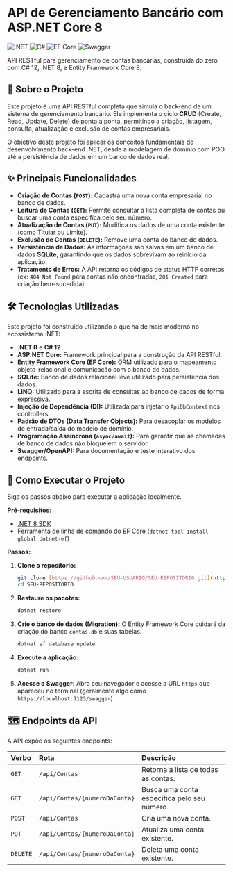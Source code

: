 # API de Gerenciamento Bancário com ASP.NET Core 8

![.NET](https://img.shields.io/badge/.NET-8.0-512BD4?style=for-the-badge&logo=dotnet&logoColor=white)
![C#](https://img.shields.io/badge/C%23-11.0-239120?style=for-the-badge&logo=c-sharp&logoColor=white)
![EF Core](https://img.shields.io/badge/Entity%20Framework-Core-9B4F96?style=for-the-badge)
![Swagger](https://img.shields.io/badge/Swagger-UI-85EA2D?style=for-the-badge&logo=swagger&logoColor=black)

API RESTful para gerenciamento de contas bancárias, construída do zero com C# 12, .NET 8, e Entity Framework Core 8.

## 🚀 Sobre o Projeto

Este projeto é uma API RESTful completa que simula o back-end de um sistema de gerenciamento bancário. Ele implementa o ciclo **CRUD** (Create, Read, Update, Delete) de ponta a ponta, permitindo a criação, listagem, consulta, atualização e exclusão de contas empresariais.

O objetivo deste projeto foi aplicar os conceitos fundamentais do desenvolvimento back-end .NET, desde a modelagem de domínio com POO até a persistência de dados em um banco de dados real.

## ✨ Principais Funcionalidades

* **Criação de Contas (`POST`):** Cadastra uma nova conta empresarial no banco de dados.
* **Leitura de Contas (`GET`):** Permite consultar a lista completa de contas ou buscar uma conta específica pelo seu número.
* **Atualização de Contas (`PUT`):** Modifica os dados de uma conta existente (como Titular ou Limite).
* **Exclusão de Contas (`DELETE`):** Remove uma conta do banco de dados.
* **Persistência de Dados:** As informações são salvas em um banco de dados **SQLite**, garantindo que os dados sobrevivam ao reinício da aplicação.
* **Tratamento de Erros:** A API retorna os códigos de status HTTP corretos (ex: `404 Not Found` para contas não encontradas, `201 Created` para criação bem-sucedida).

## 🛠️ Tecnologias Utilizadas

Este projeto foi construído utilizando o que há de mais moderno no ecossistema .NET:

* **.NET 8** e **C# 12**
* **ASP.NET Core:** Framework principal para a construção da API RESTful.
* **Entity Framework Core (EF Core):** ORM utilizado para o mapeamento objeto-relacional e comunicação com o banco de dados.
* **SQLite:** Banco de dados relacional leve utilizado para persistência dos dados.
* **LINQ:** Utilizado para a escrita de consultas ao banco de dados de forma expressiva.
* **Injeção de Dependência (DI):** Utilizada para injetar o `ApiDbContext` nos controllers.
* **Padrão de DTOs (Data Transfer Objects):** Para desacoplar os modelos de entrada/saída do modelo de domínio.
* **Programação Assíncrona (`async/await`):** Para garantir que as chamadas de banco de dados não bloqueiem o servidor.
* **Swagger/OpenAPI:** Para documentação e teste interativo dos endpoints.

## 🏁 Como Executar o Projeto

Siga os passos abaixo para executar a aplicação localmente.

**Pré-requisitos:**
* [.NET 8 SDK](https://dotnet.microsoft.com/download/dotnet/8.0)
* Ferramenta de linha de comando do EF Core (`dotnet tool install --global dotnet-ef`)

**Passos:**

1.  **Clone o repositório:**
    ```bash
    git clone [https://github.com/SEU-USUARIO/SEU-REPOSITORIO.git](https://github.com/SEU-USUARIO/SEU-REPOSITORIO.git)
    cd SEU-REPOSITORIO
    ```

2.  **Restaure os pacotes:**
    ```bash
    dotnet restore
    ```

3.  **Crie o banco de dados (Migration):**
    O Entity Framework Core cuidará da criação do banco `contas.db` e suas tabelas.
    ```bash
    dotnet ef database update
    ```

4.  **Execute a aplicação:**
    ```bash
    dotnet run
    ```

5.  **Acesse o Swagger:**
    Abra seu navegador e acesse a URL `https` que apareceu no terminal (geralmente algo como `https://localhost:7123/swagger`).

## 🗺️ Endpoints da API

A API expõe os seguintes endpoints:

| Verbo | Rota | Descrição |
| :--- | :--- | :--- |
| `GET` | `/api/Contas` | Retorna a lista de todas as contas. |
| `GET` | `/api/Contas/{numeroDaConta}` | Busca uma conta específica pelo seu número. |
| `POST` | `/api/Contas` | Cria uma nova conta. |
| `PUT` | `/api/Contas/{numeroDaConta}` | Atualiza uma conta existente. |
| `DELETE` | `/api/Contas/{numeroDaConta}` | Deleta uma conta existente. |
